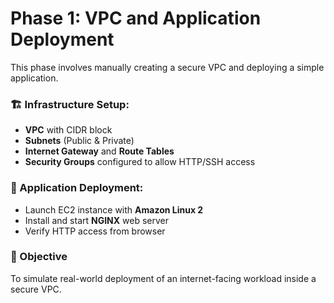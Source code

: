 # Phase 1: VPC and Application Deployment

This phase involves manually creating a secure VPC and deploying a simple application.

### 🏗️ Infrastructure Setup:

- **VPC** with CIDR block
- **Subnets** (Public & Private)
- **Internet Gateway** and **Route Tables**
- **Security Groups** configured to allow HTTP/SSH access

### 🚀 Application Deployment:

- Launch EC2 instance with **Amazon Linux 2**
- Install and start **NGINX** web server
- Verify HTTP access from browser

### 🎯 Objective

To simulate real-world deployment of an internet-facing workload inside a secure VPC.
